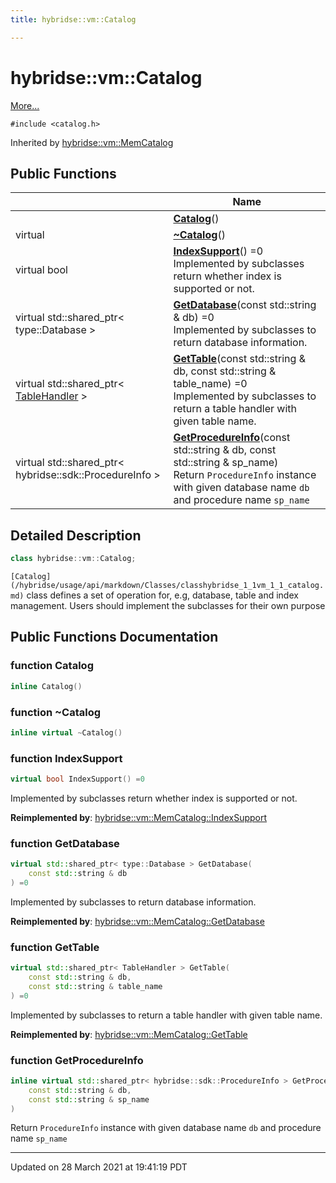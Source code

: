 ```yaml
---
title: hybridse::vm::Catalog

---
```


# hybridse::vm::Catalog



 [More...](#detailed-description)


`#include <catalog.h>`

Inherited by [hybridse::vm::MemCatalog](/hybridse/usage/api/markdown/Classes/classhybridse_1_1vm_1_1_mem_catalog.md)

## Public Functions

|                | Name           |
| -------------- | -------------- |
| | **[Catalog](/hybridse/usage/api/markdown/Classes/classhybridse_1_1vm_1_1_catalog.md#function-catalog)**() |
| virtual | **[~Catalog](/hybridse/usage/api/markdown/Classes/classhybridse_1_1vm_1_1_catalog.md#function-~catalog)**() |
| virtual bool | **[IndexSupport](/hybridse/usage/api/markdown/Classes/classhybridse_1_1vm_1_1_catalog.md#function-indexsupport)**() =0<br>Implemented by subclasses return whether index is supported or not.  |
| virtual std::shared_ptr< type::Database > | **[GetDatabase](/hybridse/usage/api/markdown/Classes/classhybridse_1_1vm_1_1_catalog.md#function-getdatabase)**(const std::string & db) =0<br>Implemented by subclasses to return database information.  |
| virtual std::shared_ptr< [TableHandler](/hybridse/usage/api/markdown/Classes/classhybridse_1_1vm_1_1_table_handler.md) > | **[GetTable](/hybridse/usage/api/markdown/Classes/classhybridse_1_1vm_1_1_catalog.md#function-gettable)**(const std::string & db, const std::string & table_name) =0<br>Implemented by subclasses to return a table handler with given table name.  |
| virtual std::shared_ptr< hybridse::sdk::ProcedureInfo > | **[GetProcedureInfo](/hybridse/usage/api/markdown/Classes/classhybridse_1_1vm_1_1_catalog.md#function-getprocedureinfo)**(const std::string & db, const std::string & sp_name)<br>Return `ProcedureInfo` instance with given database name `db` and procedure name `sp_name` |

## Detailed Description

```cpp
class hybridse::vm::Catalog;
```


`[Catalog](/hybridse/usage/api/markdown/Classes/classhybridse_1_1vm_1_1_catalog.md)` class defines a set of operation for, e.g, database, table and index management. Users should implement the subclasses for their own purpose 

## Public Functions Documentation

### function Catalog

```cpp
inline Catalog()
```


### function ~Catalog

```cpp
inline virtual ~Catalog()
```


### function IndexSupport

```cpp
virtual bool IndexSupport() =0
```

Implemented by subclasses return whether index is supported or not. 

**Reimplemented by**: [hybridse::vm::MemCatalog::IndexSupport](/hybridse/usage/api/markdown/Classes/classhybridse_1_1vm_1_1_mem_catalog.md#function-indexsupport)


### function GetDatabase

```cpp
virtual std::shared_ptr< type::Database > GetDatabase(
    const std::string & db
) =0
```

Implemented by subclasses to return database information. 

**Reimplemented by**: [hybridse::vm::MemCatalog::GetDatabase](/hybridse/usage/api/markdown/Classes/classhybridse_1_1vm_1_1_mem_catalog.md#function-getdatabase)


### function GetTable

```cpp
virtual std::shared_ptr< TableHandler > GetTable(
    const std::string & db,
    const std::string & table_name
) =0
```

Implemented by subclasses to return a table handler with given table name. 

**Reimplemented by**: [hybridse::vm::MemCatalog::GetTable](/hybridse/usage/api/markdown/Classes/classhybridse_1_1vm_1_1_mem_catalog.md#function-gettable)


### function GetProcedureInfo

```cpp
inline virtual std::shared_ptr< hybridse::sdk::ProcedureInfo > GetProcedureInfo(
    const std::string & db,
    const std::string & sp_name
)
```

Return `ProcedureInfo` instance with given database name `db` and procedure name `sp_name`

-------------------------------

Updated on 28 March 2021 at 19:41:19 PDT